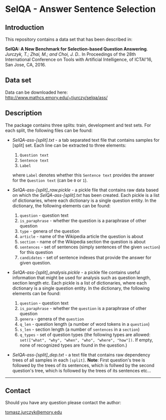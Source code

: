 # SelQA - Answer Sentence Selection

## Introduction

This repository contains a data set that has been described in:

__SelQA: A New Benchmark for Selection-based Question Answering__. *Jurczyk, T.; Zhai, M.; and Choi, J. D.*. In Proceedings of the 28th International Conference on Tools with Artificial Intelligence, of ICTAI'16, San Jose, CA, 2016. 


## Data set

Data can be downloaded here: http://www.mathcs.emory.edu/~tjurczy/selqa/ass/


## Description

The package contains three splits: train, development and test sets.
For each split, the following files can be found:

- *SelQA-ass-[split].txt* - a tab separated text file that contains samples for [split] set. Each line can be extracted to three elements:
  1. `Question text`
  2. `Sentence text`
  3. `Label`

  where `Label` denotes whether this `Sentence text` provides the answer for the `Question text` (can be `0` or `1`).
  
- *SelQA-ass-[split]_raw.pickle* - a pickle file that contains raw data based on which the *SelQA-ass-[split].txt* has been created. Each pickle is a list of dictionaries, where each dictionary is a single question entity. In the dictionary, the following elements can be found:
  1. `question` - question text
  2. `is_paraphrase` - whether the question is a paraphrase of other question
  3. `type` - genera of the question
  4. `article` - name of the Wikipedia article the question is about
  5. `section` - name of the Wikipedia section the question is about
  6. `sentences` - set of sentences (simply sentences of the given `section`) for this question
  7. `candidates` - set of sentence indexes that provide the answer for given question.

- *SelQA-ass-[split]_analysis.pickle* - a pickle file contains useful information that might be used for analysis such as question length, section length etc. Each pickle is a list of dictionaries, where each dictionary is a single question entity. In the dictionary, the following elements can be found:
  1. `question` - question text
  2. `is_paraphrase` - whether the `question` is a paraphrase of other question
  3. `genera` - genera of the `question`
  4. `q_len` - question length (a number of word tokens in a `question`)
  5. `s_len` - section length (a number of `sentences` in a `section`)
  6. `q_types` - set of question types (the following types are allowed: `set(["what", "why", "when", "who", "where", "how"])`. If empty, none of recognized types are found in the question.)

- *SelQA-ass-[split]_dep.txt* - a text file that contains raw dependency trees of all samples in each `[split]`. __Note__: First question's tree is followed by the trees of its sentences, which is follwed by the second question's tree, which is followed by the trees of its sentences etc...

------------------

## Contact

Should you have any question please contact the author:

tomasz.jurczyk@emory.edu
